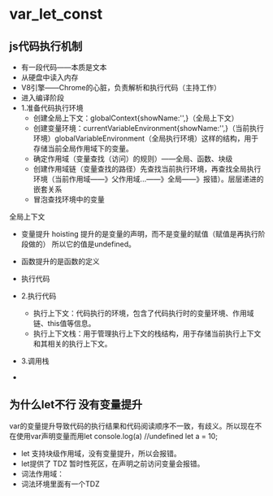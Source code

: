 # var_let_const
## js代码执行机制
- 有一段代码——本质是文本
- 从硬盘中读入内存
- V8引擎——Chrome的心脏，负责解析和执行代码（主持工作）
- 进入编译阶段
- 1.准备代码执行环境 
  - 创建全局上下文：globalContext{showName:'',}（全局上下文）
  - 创建变量环境：currentVariableEnvironment{showName:'',}（当前执行环境）globalVariableEnvironment（全局执行环境）这样的结构，用于 存储当前全局作用域下的变量。
  - 确定作用域（变量查找（访问）的规则）——全局、函数、块级
  - 创建作用域链（变量查找的路径）先查找当前执行环境，再查找全局执行环境（当前作用域——》父作用域...——》全局——》报错）。层层递进的嵌套关系
  - 冒泡查找环境中的变量

 全局上下文


- 变量提升 hoisting 提升的是变量的声明，而不是变量的赋值（赋值是再执行阶段做的） 所以它的值是undefined。
- 函数提升的是函数的定义
- 执行代码
- 2.执行代码
  - 执行上下文：代码执行的环境，包含了代码执行时的变量环境、作用域链、this值等信息。
  - 执行上下文栈：用于管理执行上下文的栈结构，用于存储当前执行上下文和其相关的执行上下文。

- 3.调用栈
 - 
## 为什么let不行 没有变量提升
var的变量提升导致代码的执行结果和代码阅读顺序不一致，有歧义。所以现在不在使用var声明变量而用let
console.log(a) //undefined
let a = 10;
 - let 支持块级作用域，没有变量提升，所以会报错。
 - let提供了 TDZ 暂时性死区，在声明之前访问变量会报错。
 - 词法作用域：
 - 词法环境里面有一个TDZ
